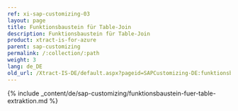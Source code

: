 ```yaml
---
ref: xi-sap-customizing-03
layout: page
title: Funktionsbaustein für Table-Join
description: Funktionsbaustein für Table-Join
product: xtract-is-for-azure
parent: sap-customizing
permalink: /:collection/:path
weight: 3
lang: de_DE
old_url: /Xtract-IS-DE/default.aspx?pageid=SAPCustomizing-DE:funktionsbaustein-fuer-table-join	
---
```

{% include _content/de/sap-customizing/funktionsbaustein-fuer-table-extraktion.md  %}